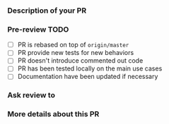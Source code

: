 <!--
Hello! You are filling a PR, thank you!
Before we can merge that, we'll need to check everything is ok.
Help us with the review by carefully filling the following information:
-->

<!-- Don't forget to add meanfull label to your PR -->

### Description of your PR

<!-- Short description of your PR -->

### Pre-review TODO

<!-- Put a `x` in the boxes `[ ]` to indicate completion. -->

<!-- You must respect the following requirement before ask for a merge to. -->

- [ ] PR is rebased on top of `origin/master` <!-- DO: git fetch && git rebase origin/master -->
- [ ] PR provide new tests for new behaviors
- [ ] PR doesn't introduce commented out code
- [ ] PR has been tested locally on the main use cases
- [ ] Documentation have been updated if necessary

### Ask review to

<!-- @mentions of the person or team responsible for reviewing proposed changes. -->

### More details about this PR

<!-- Add anything else you want to say here! -->

